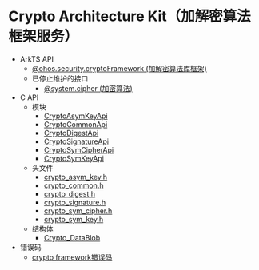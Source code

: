 # Crypto Architecture Kit（加解密算法框架服务）

- ArkTS API
  - [@ohos.security.cryptoFramework (加解密算法库框架)](js-apis-cryptoFramework.md)
  - 已停止维护的接口
    - [@system.cipher (加密算法)](js-apis-system-cipher.md)
- C API
  - 模块
    - [CryptoAsymKeyApi](_crypto_asym_key_api.md)
    - [CryptoCommonApi](_crypto_common_api.md)
    - [CryptoDigestApi](_crypto_digest_api.md)
    - [CryptoSignatureApi](_crypto_signature_api.md)
    - [CryptoSymCipherApi](_crypto_sym_cipher_api.md)
    - [CryptoSymKeyApi](_crypto_sym_key_api.md)
  - 头文件
    - [crypto_asym_key.h](crypto__asym__key_8h.md)
    - [crypto_common.h](crypto__common_8h.md)
    - [crypto_digest.h](crypto__digest_8h.md)
    - [crypto_signature.h](crypto__signature_8h.md)
    - [crypto_sym_cipher.h](crypto__sym__cipher_8h.md)
    - [crypto_sym_key.h](crypto__sym__key_8h.md)
  - 结构体
    - [Crypto_DataBlob](_crypto___data_blob.md)
- 错误码
  - [crypto framework错误码](errorcode-crypto-framework.md)
